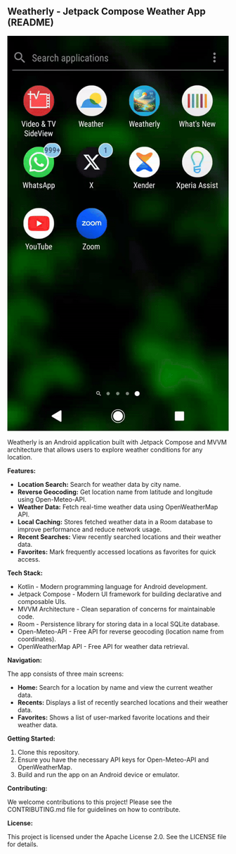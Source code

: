 ## Weatherly - Jetpack Compose Weather App (README)
![Weatherly App Animation](./assets/weatherly-animation.gif)

Weatherly is an Android application built with Jetpack Compose and MVVM architecture that allows users to explore weather conditions for any location.

**Features:**

* **Location Search:** Search for weather data by city name.
* **Reverse Geocoding:** Get location name from latitude and longitude using Open-Meteo-API.
* **Weather Data:** Fetch real-time weather data using OpenWeatherMap API.
* **Local Caching:** Stores fetched weather data in a Room database to improve performance and reduce network usage.
* **Recent Searches:** View recently searched locations and their weather data.
* **Favorites:** Mark frequently accessed locations as favorites for quick access.


**Tech Stack:**

* Kotlin - Modern programming language for Android development.
* Jetpack Compose - Modern UI framework for building declarative and composable UIs.
* MVVM Architecture - Clean separation of concerns for maintainable code.
* Room - Persistence library for storing data in a local SQLite database.
* Open-Meteo-API - Free API for reverse geocoding (location name from coordinates).
* OpenWeatherMap API - Free API for weather data retrieval.

**Navigation:**

The app consists of three main screens:

* **Home:** Search for a location by name and view the current weather data.
* **Recents:** Displays a list of recently searched locations and their weather data.
* **Favorites:** Shows a list of user-marked favorite locations and their weather data.


**Getting Started:**

1. Clone this repository.
2. Ensure you have the necessary API keys for Open-Meteo-API and OpenWeatherMap.
3. Build and run the app on an Android device or emulator.


**Contributing:**

We welcome contributions to this project! Please see the CONTRIBUTING.md file for guidelines on how to contribute.


**License:**

This project is licensed under the Apache License 2.0. See the LICENSE file for details.
